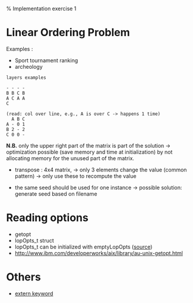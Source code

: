 % Implementation exercise 1

# Linear Ordering Problem
<!-- TODO try to retrieve more recent slides -->

Examples :
* Sport tournament ranking
* archeology
~~~
layers examples

- - - -
B B C B
A C A A
C

(read: col over line, e.g., A is over C -> happens 1 time)
  A B C
A - 0 1
B 2 - 2
C 0 0 -
~~~

**N.B.** only the upper right part of the matrix is part of the solution -> optimization possible (save memory and time at initialization) by not allocating memory for the unused part of the matrix.

* transpose : 4x4 matrix, -> only 3 elements change the value (common pattern) -> only use these to recompute the value

* the same seed should be used for one instance -> possible solution: generate seed based on filename

# Reading options

* getopt
* lopOpts_t struct
* lopOpts_t can be initialized with emptyLopOpts ([source](http://goo.gl/21VvQQ))
* http://www.ibm.com/developerworks/aix/library/au-unix-getopt.html

# Others
* [extern keyword](http://www.geeksforgeeks.org/understanding-extern-keyword-in-c/)
